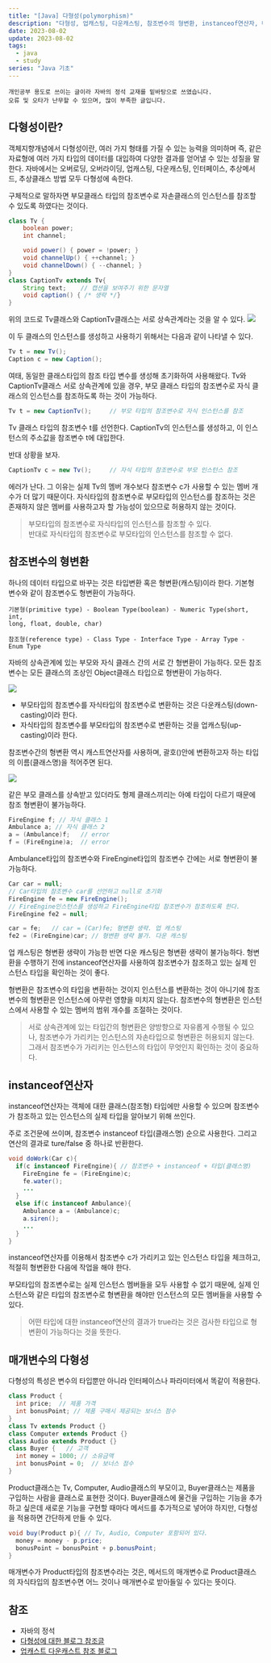 ```yaml
---
title: "[Java] 다형성(polymorphism)"
description: "다형성, 업캐스팅, 다운캐스팅, 참조변수의 형변환, instanceof연산자, 매개변수의 다형성"
date: 2023-08-02
update: 2023-08-02
tags:
  - java
  - study
series: "Java 기초"
---
```


```
개인공부 용도로 쓰이는 글이라 자바의 정석 교재를 밑바탕으로 쓰였습니다. 
오류 및 오타가 난무할 수 있으며, 많이 부족한 글입니다.
```

## 다형성이란?

객체지향개념에서 다형성이란, 여러 가지 형태를 가질 수 있는 능력을 의미하며 즉, 같은 자료형에 여러 가지 타입의 데이터를 대입하여 다양한 결과를 얻어낼 수 있는 성질을 말한다. 
자바에서는 오버로딩, 오버라이딩, 업캐스팅, 다운캐스팅, 인터페이스, 추상메서드, 추상클래스 방법 모두 다형성에 속한다. 

구체적으로 말하자면 부모클래스 타입의 참조변수로 자손클래스의 인스턴스를 참조할 수 있도록 하였다는 것이다. 

```java
class Tv {
    boolean power;
    int channel;

    void power() { power = !power; }
    void channelUp() { ++channel; }
    void channelDown() { --channel; }
}
class CaptionTv extends Tv{
    String text;    // 캡션을 보여주기 위한 문자열
    void caption() { /* 생략 */}
}
```

위의 코드로 Tv클래스와 CaptionTv클래스는 서로 상속관계라는 것을 알 수 있다.
![](https://github.com/C0ribo/code-blog/assets/133131980/37176594-e7bc-4317-9219-39ff1eb2947e)

이 두 클래스의 인스턴스를 생성하고 사용하기 위해서는 다음과 같이 나타낼 수 있다.

```java
Tv t = new Tv();
Caption c = new Caption();
```

여태, 동일한 클래스타입의 참조 타입 변수를 생성해 초기화하여 사용해왔다. 
Tv와 CaptionTv클래스 서로 상속관계에 있을 경우, 부모 클래스 타입의 참조변수로 자식 클래스의 인스턴스를 참조하도록 하는 것이 가능하다. 

```java
Tv t = new CaptionTv();     // 부모 타입의 참조변수로 자식 인스턴스를 참조
```

Tv 클래스 타입의 참조변수 t를 선언한다. 
CaptionTv의 인스턴스를 생성하고, 이 인스턴스의 주소값을 참조변수 t에 대입한다.

반대 상황을 보자.

```java
CaptionTv c = new Tv();     // 자식 타입의 참조변수로 부모 인스턴스 참조
```

에러가 난다. 그 이유는 실제 Tv의 멤버 개수보다 참조변수 c가 사용할 수 있는 멤버 개수가 더 많기 때문이다. 
자식타입의 참조변수로 부모타입의 인스턴스를 참조하는 것은 존재하지 않은 멤버를 사용하고자 할 가능성이 있으므로 허용하지 않는 것이다. 

> 부모타입의 참조변수로 자식타입의 인스턴스를 참조할 수 있다.<br>반대로 자식타입의 참조변수로 부모타입의 인스턴스를 참조할 수 없다.

## 참조변수의 형변환

하나의 데이터 타입으로 바꾸는 것은 타입변환 혹은 형변환(캐스팅)이라 한다.
기본형 변수와 같이 참조변수도 형변환이 가능하다.

```
기본형(primitive type) - Boolean Type(boolean) - Numeric Type(short, int, 
long, float, double, char)

참조형(reference type) - Class Type - Interface Type - Array Type - Enum Type
```

자바의 상속관계에 있는 부모와 자식 클래스 간의 서로 간 형변환이 가능하다. 모든 참조변수는 모든 클래스의 조상인 Object클래스 타입으로 형변환이 가능하다. 

![](https://github.com/C0ribo/code-blog/assets/133131980/515277c3-1285-4c1a-98c2-abff6cb2be1e)

- 부모타입의 참조변수를 자식타입의 참조변수로 변환하는 것은 다운캐스팅(down-casting)이라 한다.
- 자식타입의 참조변수를 부모타입의 참조변수로 변환하는 것을 업캐스팅(up-casting)이라 한다.

참조변수간의 형변환 역시 캐스트연산자를 사용하며, 괄호()안에 변환하고자 하는 타입의 이름(클래스명)을 적어주면 된다.

![](https://github.com/C0ribo/code-blog/assets/133131980/a3ca90b3-fe83-4eab-96b2-9ecb78f25c8b)

같은 부모 클래스를 상속받고 있더라도 형제 클래스끼리는 아예 타입이 다르기 때문에 참조 형변환이 불가능하다. 

```java
FireEngine f; // 자식 클래스 1
Ambulance a; // 자식 클래스 2
a = (Ambulance)f;   // error
f = (FireEngine)a;  // error
```

Ambulance타입의 참조변수와 FireEngine타입의 참조변수 간에는 서로 형변환이 불가능하다. 

```java
Car car = null; 
// Car타입의 참조변수 car를 선언하고 null로 초기화
FireEngine fe = new FireEngine(); 
// FireEngine인스턴스를 생성하고 FireEngine타입 참조변수가 참조하도록 한다.
FireEngine fe2 = null;

car = fe;   // car = (Car)fe; 형변환 생략. 업 캐스팅
fe2 = (FireEngine)car; // 형변환 생략 불가. 다운 캐스팅
```

업 캐스팅은 형변환 생략이 가능한 반면 다운 캐스팅은 형변환 생략이 불가능하다. 
형변환을 수행하기 전에 instanceof연산자를 사용하여 참조변수가 참조하고 있는 실제 인스턴스 타입을 확인하는 것이 좋다. 

형변환은 참조변수의 타입을 변환하는 것이지 인스턴스를 변환하는 것이 아니기에 참조변수의 형변환은 인스턴스에 아무런 영향을 미치지 않는다. 참조변수의 형변환은 인스턴스에서 사용할 수 있는 멤버의 범위 개수를 조절하는 것이다. 

> 서로 상속관계에 있는 타입간의 형변환은 양방향으로 자유롭게 수행될 수 있으나, 참조변수가 가리키는 인스턴스의 자손타입으로 형변환은 허용되지 않는다.<br>그래서 참조변수가 가리키는 인스턴스의 타입이 무엇인지 확인하는 것이 중요하다.

## instanceof연산자

instanceof연산자는 객체에 대한 클래스(참조형) 타입에만 사용할 수 있으며 참조변수가 참조하고 있는 인스턴스의 실제 타입을 알아보기 위해 쓰인다.

주로 조건문에 쓰이며, 참조변수 instanceof 타입(클래스명) 순으로 사용한다.
그리고 연산의 결과로 ture/false 중 하나로 반환한다.

```java
void doWork(Car c){
  if(c instanceof FireEngine){ // 참조변수 + instanceof + 타입(클래스명)
    FireEngine fe = (FireEngine)c;
    fe.water();
    ...
  }
  else if(c instanceof Ambulance){
    Ambulance a = (Ambulance)c;
    a.siren();
    ...
  }
}
```

instanceof연산자를 이용해서 참조변수 c가 가리키고 있는 인스턴스 타입을 체크하고, 적절히 형변환한 다음에 작업을 해야 한다.

부모타입의 참조변수로는 실제 인스턴스 멤버들을 모두 사용할 수 없기 때문에, 실제 인스턴스와 같은 타입의 참조변수로 형변환을 해야만 인스턴스의 모든 멤버들을 사용할 수 있다.

> 어떤 타입에 대한 instanceof연산의 결과가 true라는 것은 검사한 타입으로 형변환이 가능하다는 것을 뜻한다.

## 매개변수의 다형성

다형성의 특성은 변수의 타입뿐만 아니라 인터페이스나 파라미터에서 똑같이 적용한다.

```java
class Product { 
  int price;  // 제품 가격
  int bonusPoint; // 제품 구매시 제공되는 보너스 점수
}
class Tv extends Product {}
class Computer extends Product {}
class Audio extends Product {}
class Buyer {   // 고객
  int money = 1000; // 소유금액
  int bonusPoint = 0;  // 보너스 점수
}
```

Product클래스는 Tv, Computer, Audio클래스의 부모이고, Buyer클래스는 제품을 구입하는 사람을 클래스로 표현한 것이다.
Buyer클래스에 물건을 구입하는 기능을 추가하고 싶은데 새로운 기능을 구현할 때마다 메서드를 추가적으로 넣어야 하지만, 다형성을 적용하면 간단하게 만들 수 있다.

```java
void buy(Product p){ // Tv, Audio, Computer 포함되어 있다.
  money = money - p.price;
  bonusPoint = bonusPoint + p.bonusPoint;
}
```

매개변수가 Product타입의 참조변수라는 것은, 메서드의 매개변수로 Product클래스의 자식타입의 참조변수면 어느 것이나 매개변수로 받아들일 수 있다는 뜻이다.

## 참조 

- 자바의 정석
- [다형성에 대한 블로그 참조글](https://inpa.tistory.com/entry/OOP-JAVA%EC%9D%98-%EB%8B%A4%ED%98%95%EC%84%B1Polymorphism-%EC%99%84%EB%B2%BD-%EC%9D%B4%ED%95%B4)
- [업캐스트 다운캐스트 참조 블로그](https://inpa.tistory.com/entry/JAVA-%E2%98%95-%EC%97%85%EC%BA%90%EC%8A%A4%ED%8C%85-%EB%8B%A4%EC%9A%B4%EC%BA%90%EC%8A%A4%ED%8C%85-%ED%95%9C%EB%B0%A9-%EC%9D%B4%ED%95%B4%ED%95%98%EA%B8%B0#instanceof_%EC%97%B0%EC%82%B0%EC%9E%90)
